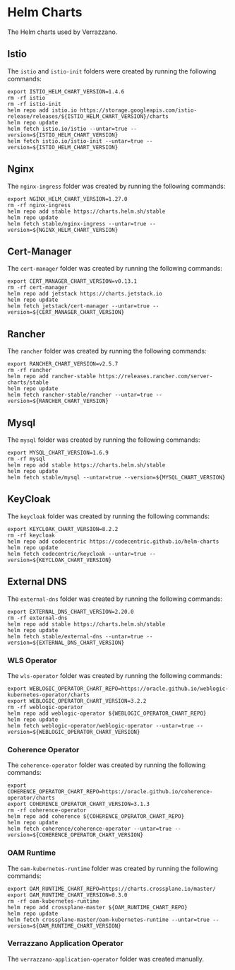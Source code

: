 # Helm Charts

The Helm charts used by Verrazzano.

## Istio

The `istio` and `istio-init` folders were created by running the following commands:

```
export ISTIO_HELM_CHART_VERSION=1.4.6
rm -rf istio
rm -rf istio-init
helm repo add istio.io https://storage.googleapis.com/istio-release/releases/${ISTIO_HELM_CHART_VERSION}/charts
helm repo update
helm fetch istio.io/istio --untar=true --version=${ISTIO_HELM_CHART_VERSION}
helm fetch istio.io/istio-init --untar=true --version=${ISTIO_HELM_CHART_VERSION}
```

## Nginx

The `nginx-ingress` folder was created by running the following commands:

```
export NGINX_HELM_CHART_VERSION=1.27.0
rm -rf nginx-ingress
helm repo add stable https://charts.helm.sh/stable
helm repo update
helm fetch stable/nginx-ingress --untar=true --version=${NGINX_HELM_CHART_VERSION}
```

## Cert-Manager

The `cert-manager` folder was created by running the following commands:

```
export CERT_MANAGER_CHART_VERSION=v0.13.1
rm -rf cert-manager
helm repo add jetstack https://charts.jetstack.io
helm repo update
helm fetch jetstack/cert-manager --untar=true --version=${CERT_MANAGER_CHART_VERSION}
```

## Rancher

The `rancher` folder was created by running the following commands:

```
export RANCHER_CHART_VERSION=v2.5.7
rm -rf rancher
helm repo add rancher-stable https://releases.rancher.com/server-charts/stable
helm repo update
helm fetch rancher-stable/rancher --untar=true --version=${RANCHER_CHART_VERSION}
```

## Mysql

The `mysql` folder was created by running the following commands:

```
export MYSQL_CHART_VERSION=1.6.9
rm -rf mysql
helm repo add stable https://charts.helm.sh/stable
helm repo update
helm fetch stable/mysql --untar=true --version=${MYSQL_CHART_VERSION}
```

## KeyCloak

The `keycloak` folder was created by running the following commands:

```
export KEYCLOAK_CHART_VERSION=8.2.2
rm -rf keycloak
helm repo add codecentric https://codecentric.github.io/helm-charts
helm repo update
helm fetch codecentric/keycloak --untar=true --version=${KEYCLOAK_CHART_VERSION}
```

## External DNS

The `external-dns` folder was created by running the following commands:

```
export EXTERNAL_DNS_CHART_VERSION=2.20.0
rm -rf external-dns
helm repo add stable https://charts.helm.sh/stable
helm repo update
helm fetch stable/external-dns --untar=true --version=${EXTERNAL_DNS_CHART_VERSION}
```

### WLS Operator

The `wls-operator` folder was created by running the following commands:

```
export WEBLOGIC_OPERATOR_CHART_REPO=https://oracle.github.io/weblogic-kubernetes-operator/charts
export WEBLOGIC_OPERATOR_CHART_VERSION=3.2.2
rm -rf weblogic-operator
helm repo add weblogic-operator ${WEBLOGIC_OPERATOR_CHART_REPO}
helm repo update
helm fetch weblogic-operator/weblogic-operator --untar=true --version=${WEBLOGIC_OPERATOR_CHART_VERSION}
```

### Coherence Operator

The `coherence-operator` folder was created by running the following commands:

```
export COHERENCE_OPERATOR_CHART_REPO=https://oracle.github.io/coherence-operator/charts
export COHERENCE_OPERATOR_CHART_VERSION=3.1.3
rm -rf coherence-operator
helm repo add coherence ${COHERENCE_OPERATOR_CHART_REPO}
helm repo update
helm fetch coherence/coherence-operator --untar=true --version=${COHERENCE_OPERATOR_CHART_VERSION}
```

### OAM Runtime

The `oam-kubernetes-runtime` folder was created by running the following commands:

```
export OAM_RUNTIME_CHART_REPO=https://charts.crossplane.io/master/
export OAM_RUNTIME_CHART_VERSION=0.3.0
rm -rf oam-kubernetes-runtime
helm repo add crossplane-master ${OAM_RUNTIME_CHART_REPO}
helm repo update
helm fetch crossplane-master/oam-kubernetes-runtime --untar=true --version=${OAM_RUNTIME_CHART_VERSION}
```

### Verrazzano Application Operator

The `verrazzano-application-operator` folder was created manually.

